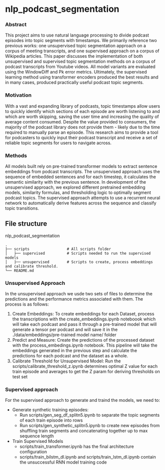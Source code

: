 # nlp_podcast_segmentation

### Abstract
This project aims to use natural language processing to divide podcast episodes into topic segments with timestamps. We primarily reference two previous works: one unsupervised topic segmentation approach on a corpus of meeting transcripts, and one supervised approach on a corpus of Wikipedia articles. This paper discusses the implementation of both unsupervised and supervised topic segmentation methods on a corpus of podcast transcripts from Youtube videos. All model variants are evaluated using the WindowDiff and Pk error metrics. Ultimately, the supervised learning method using transformer encoders produced the best results and in many cases, produced practically useful podcast topic segments.

### Motivation
With a vast and expanding library of podcasts, topic timestamps allow users to quickly identify which sections of each episode are worth listening to and which are worth skipping, saving the user time and increasing the quality of average content consumed. Despite the value provided to consumers, the majority of the podcast library does not provide them - likely due to the time required to manually parse an episode. This research aims to provide a tool for podcasters to quickly input their podcast transcript and receive a set of reliable topic segments for users to navigate across.

### Methods
All models built rely on pre-trained transformer models to extract sentence embeddings from podcast transcripts. The unsupervised approach uses the sequence of embedded sentences and for each timestep, it calculates the semantic similarity with the previous sentence. In development of the unsupervised approach, we explored different pretrained embedding models, similarity formulas, and thresholding logic to optimally segment podcast topics. The supervised approach attempts to use a recurrent neural network to automatically derive features across the sequence and classify topic transitions.

## File structure
nlp_podcast_segmentation

    .
    ├── scripts                 # All scripts folder
    │   ├── supervised          # Scripts needed to run the supervised models
    │   ├── unsupervised        # Scripts to create, process embeddings and calibrate threshold.
    └── README.md

### Unsupervised Approach
In the unsupervised approach we usde two sets of files to determine the predictions and the performance metrics associated with them. The process is as follows:
1. Create Embeddings: To create embeddings for each Dataset, process the transcriptions with the create_embeddings.ipynb noteboook which will take each podcast and pass it through a pre-trained model that will generate a tensor per podcast and will save it in the ./data/embeddings/pre-trained model name/ folder
2. Predict and Measure: Create the predictions of the processed dataset with the process_embedings.ipynb notebook. This pipeline will take the embeddings generated in the previous step and calculate the predictions for each podcast and the dataset as a whole.
3. Calibrate Threshold for Unsupervised Model: Run the scripts/calibrate_threshold_z.ipynb determines optimal Z value for each train episode and averages to get the Z param for deriving thresholds on test set


### Supervised approach
For the supervised approach to generate and traind the models, we need to:
- Generate synthetic training episodes:
    - Run scripts/gen_seg_df_splitn5.ipynb to separate the topic segments of each train episode into rows
    - Run scripts/gen_synthetic_splitn5.ipynb to create new episodes from shuffling train segments and concatenating together up to max sequence length
- Train Supervised Models
	- scripts/train_transformer.ipynb has the final architecture configuration
	- scripts/train_bilstm_dl.ipynb and scripts/train_lstm_dl.ipynb contain the unsuccessful RNN model training code